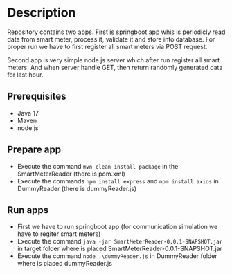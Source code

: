 # Description
Repository contains two apps. First is springboot app whis is periodicly read data from smart meter, process it, validate it and store into database.
For proper run we have to first register all smart meters via POST request.

Second app is very simple node.js server which after run register all smart meters. And when server handle GET, then return randomly generated data for last hour. 

## Prerequisites
* Java 17
* Maven
* node.js

## Prepare app
* Execute the command ```mvn clean install package``` in the SmartMeterReader (there is pom.xml)
* Execute the commands ```npm install express``` and ```npm install axios``` in DummyReader (there is dummyReader.js)

## Run apps
* First we have to run springboot app (for communication simulation we have to regiter smart meters)
* Execute the command ```java -jar SmartMeterReader-0.0.1-SNAPSHOT.jar``` in target folder where is placed SmartMeterReader-0.0.1-SNAPSHOT.jar
* Execute the command ```node .\dummyReader.js``` in DummyReader folder where is placed dummyReader.js
